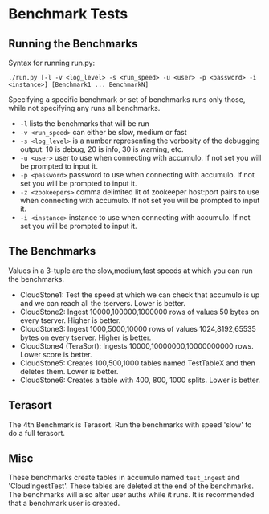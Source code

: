 <!--

    Licensed to the Apache Software Foundation (ASF) under one
    or more contributor license agreements.  See the NOTICE file
    distributed with this work for additional information
    regarding copyright ownership.  The ASF licenses this file
    to you under the Apache License, Version 2.0 (the
    "License"); you may not use this file except in compliance
    with the License.  You may obtain a copy of the License at

      https://www.apache.org/licenses/LICENSE-2.0

    Unless required by applicable law or agreed to in writing,
    software distributed under the License is distributed on an
    "AS IS" BASIS, WITHOUT WARRANTIES OR CONDITIONS OF ANY
    KIND, either express or implied.  See the License for the
    specific language governing permissions and limitations
    under the License.

-->

# Benchmark Tests

## Running the Benchmarks

Syntax for running run.py:

```
./run.py [-l -v <log_level> -s <run_speed> -u <user> -p <password> -i <instance>] [Benchmark1 ... BenchmarkN]
```

Specifying a specific benchmark or set of benchmarks runs only those, while
not specifying any runs all benchmarks.

* `-l` lists the benchmarks that will be run
* `-v <run_speed>` can either be slow, medium or fast
* `-s <log_level>` is a number representing the verbosity of the debugging output: 10 is debug, 20 is info, 30 is warning, etc.
* `-u <user>` user to use when connecting with accumulo. If not set you will be prompted to input it.
* `-p <password>` password to use when connecting with accumulo. If not set you will be prompted to input it.
* `-z <zookeepers>` comma delimited lit of zookeeper host:port pairs to use when connecting with accumulo. If not set you will be prompted to input it.
* `-i <instance>` instance to use when connecting with accumulo. If not set you will be prompted to input it.

## The Benchmarks

Values in a 3-tuple are the slow,medium,fast speeds at which you can run the benchmarks.

* CloudStone1: Test the speed at which we can check that accumulo is up and we can reach all the tservers. Lower is better.
* CloudStone2: Ingest 10000,100000,1000000 rows of values 50 bytes on every tserver. Higher is better.
* CloudStone3: Ingest 1000,5000,10000 rows of values 1024,8192,65535 bytes on every tserver. Higher is better.
* CloudStone4 (TeraSort): Ingests 10000,10000000,10000000000 rows. Lower score is better.
* CloudStone5: Creates 100,500,1000 tables named TestTableX and then deletes them. Lower is better.
* CloudStone6: Creates a table with 400, 800, 1000 splits. Lower is better.

## Terasort

The 4th Benchmark is Terasort. Run the benchmarks with speed 'slow' to do a full terasort.

## Misc

These benchmarks create tables in accumulo named `test_ingest` and 'CloudIngestTest'. These tables are deleted
at the end of the benchmarks. The benchmarks will also alter user auths while it runs. It is recommended that
a benchmark user is created.

